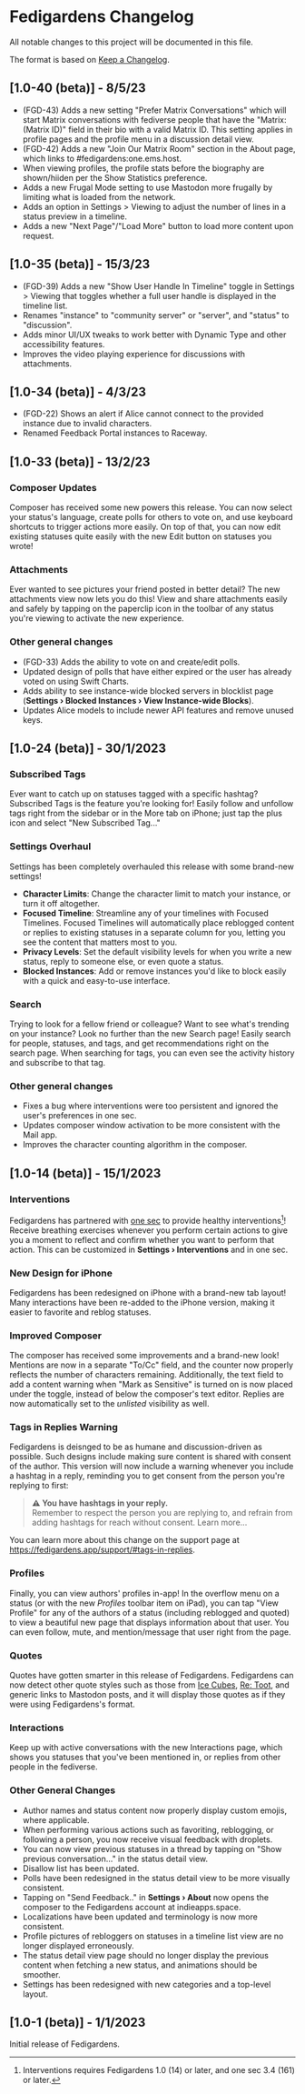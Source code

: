 # Fedigardens Changelog

All notable changes to this project will be documented in this file.

The format is based on [Keep a Changelog](https://keepachangelog.com/en/1.0.0/).

<!--
If you need to list changes to this changelog but there isn't an entry for it, create one using the following format:

## [Unreleased] - Date Pending

And list your changes under that.
-->

## [1.0-40 (beta)] - 8/5/23
- (FGD-43) Adds a new setting "Prefer Matrix Conversations" which will start Matrix conversations with fediverse people
  that have the "Matrix: (Matrix ID)" field in their bio with a valid Matrix ID. This setting applies in profile pages
  and the profile menu in a discussion detail view.
- (FGD-42) Adds a new "Join Our Matrix Room" section in the About page, which links to #fedigardens:one.ems.host.
- When viewing profiles, the profile stats before the biography are shown/hiiden per the Show Statistics preference.
- Adds a new Frugal Mode setting to use Mastodon more frugally by limiting what is loaded from the network.
- Adds an option in Settings > Viewing to adjust the number of lines in a status preview in a timeline.
- Adds a new "Next Page"/"Load More" button to load more content upon request.

## [1.0-35 (beta)] - 15/3/23

- (FGD-39) Adds a new "Show User Handle In Timeline" toggle in Settings > Viewing that toggles whether a full user
  handle is displayed in the timeline list.
- Renames "instance" to "community server" or "server", and "status" to "discussion".
- Adds minor UI/UX tweaks to work better with Dynamic Type and other accessibility features.
- Improves the video playing experience for discussions with attachments.

## [1.0-34 (beta)] - 4/3/23

- (FGD-22) Shows an alert if Alice cannot connect to the provided instance due to invalid characters.
- Renamed Feedback Portal instances to Raceway.

## [1.0-33 (beta)] - 13/2/23

### Composer Updates
Composer has received some new powers this release. You can now select your status's language, create polls for others
to vote on, and use keyboard shortcuts to trigger actions more easily. On top of that, you can now edit existing
statuses quite easily with the new Edit button on statuses you wrote!

### Attachments
Ever wanted to see pictures your friend posted in better detail? The new attachments view now lets you do this! View
and share attachments easily and safely by tapping on the paperclip icon in the toolbar of any status you're viewing to
activate the new experience.

### Other general changes
- (FGD-33) Adds the ability to vote on and create/edit polls.
- Updated design of polls that have either expired or the user has already voted on using Swift Charts.
- Adds ability to see instance-wide blocked servers in blocklist page (**Settings &rsaquo; Blocked Instances &rsaquo;
  View Instance-wide Blocks**).
- Updates Alice models to include newer API features and remove unused keys.

## [1.0-24 (beta)] - 30/1/2023

### Subscribed Tags
Ever want to catch up on statuses tagged with a specific hashtag? Subscribed Tags is the feature you're looking for!
Easily follow and unfollow tags right from the sidebar or in the More tab on iPhone; just tap the plus icon and select
"New Subscribed Tag..."

### Settings Overhaul
Settings has been completely overhauled this release with some brand-new settings!
- **Character Limits**: Change the character limit to match your instance, or turn it off altogether.
- **Focused Timeline**: Streamline any of your timelines with Focused Timelines. Focused Timelines will automatically
  place reblogged content or replies to existing statuses in a separate column for you, letting you see the content that
  matters most to you.
- **Privacy Levels**: Set the default visibility levels for when you write a new status, reply to someone else, or even
  quote a status.
- **Blocked Instances**: Add or remove instances you'd like to block easily with a quick and easy-to-use interface.

### Search
Trying to look for a fellow friend or colleague? Want to see what's trending on your instance? Look no further than the
new Search page! Easily search for people, statuses, and tags, and get recommendations right on the search page. When
searching for tags, you can even see the activity history and subscribe to that tag.

### Other general changes
- Fixes a bug where interventions were too persistent and ignored the user's preferences in one sec.
- Updates composer window activation to be more consistent with the Mail app.
- Improves the character counting algorithm in the composer.


## [1.0-14 (beta)] - 15/1/2023

### Interventions
Fedigardens has partnered with [one sec](https://one-sec.app) to provide healthy interventions[^1]! Receive breathing
exercises whenever you perform certain actions to give you a moment to reflect and confirm whether you want to perform
that action. This can be customized in **Settings &rsaquo; Interventions** and in one sec.

### New Design for iPhone
Fedigardens has been redesigned on iPhone with a brand-new tab layout! Many interactions have been re-added to the
iPhone version, making it easier to favorite and reblog statuses.

### Improved Composer
The composer has received some improvements and a brand-new look! Mentions are now in a separate "To/Cc" field, and the
counter now properly reflects the number of characters remaining. Additionally, the text field to add a content warning
when "Mark as Sensitive" is turned on is now placed under the toggle, instead of below the composer's text editor.
Replies are now automatically set to the _unlisted_ visibility as well.

### Tags in Replies Warning
Fedigardens is deisnged to be as humane and discussion-driven as possible. Such designs include making sure content is
shared with consent of the author. This version will now include a warning whenever you include a hashtag in a reply,
reminding you to get consent from the person you're replying to first:

> **⚠️ You have hashtags in your reply.**  
> Remember to respect the person you are replying to, and refrain from adding hashtags for reach without consent. Learn more...

You can learn more about this change on the support page at https://fedigardens.app/support/#tags-in-replies.

### Profiles
Finally, you can view authors' profiles in-app! In the overflow menu on a status (or with the new *Profiles* toolbar
item on iPad), you can tap "View Profile" for any of the authors of a status (including reblogged and quoted) to view a
beautiful new page that displays information about that user. You can even follow, mute, and mention/message that user
right from the page.

### Quotes
Quotes have gotten smarter in this release of Fedigardens. Fedigardens can now detect other quote styles such as those
from [Ice Cubes](https://github.com/Dimillian/IceCubesApp), [Re: Toot](https://retoot.app), and generic links to
Mastodon posts, and it will display those quotes as if they were using Fedigardens's format.

### Interactions
Keep up with active conversations with the new Interactions page, which shows you statuses that you've been mentioned
in, or replies from other people in the fediverse.

### Other General Changes
- Author names and status content now properly display custom emojis, where applicable.
- When performing various actions such as favoriting, reblogging, or following a person, you now receive visual feedback
  with droplets.
- You can now view previous statuses in a thread by tapping on "Show previous conversation..." in the status detail
  view.
- Disallow list has been updated.
- Polls have been redesigned in the status detail view to be more visually consistent.
- Tapping on "Send Feedback.." in **Settings &rsaquo; About** now opens the composer to the Fedigardens account at
  indieapps.space.
- Localizations have been updated and terminology is now more consistent.
- Profile pictures of rebloggers on statuses in a timeline list view are no longer displayed erroneously.
- The status detail view page should no longer display the previous content when fetching a new status, and animations
  should be smoother.
- Settings has been redesigned with new categories and a top-level layout.

## [1.0-1 (beta)] - 1/1/2023

Initial release of Fedigardens.

[^1]: Interventions requires Fedigardens 1.0 (14) or later, and one sec 3.4 (161) or later.
